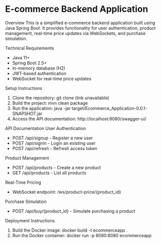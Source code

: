 # E-commerce Backend Application

Overview
This is a simplified e-commerce backend application built using Java Spring Boot. It provides functionality for user authentication, product management, real-time price updates via WebSockets, and purchase simulation.

Technical Requirements
- Java 11+
- Spring Boot 2.5+
- In-memory database (H2)
- JWT-based authentication
- WebSocket for real-time price updates

Setup Instructions
1. Clone the repository: git clone (link unavailable)
2. Build the project: mvn clean package
3. Run the application: java -jar target/Ecommerce_Application-0.0.1-SNAPSHOT.jar
4. Access the API documentation: http://localhost:8080/swagger-ui/

API Documentation
User Authentication
- POST /api/signup - Register a new user
- POST /api/signin - Login an existing user
- POST /api/refresh - Refresh access token

Product Management
- POST /api/products - Create a new product
- GET /api/products - List all products

Real-Time Pricing
- WebSocket endpoint: /ws/product-price/{product_id}

Purchase Simulation
- POST /api/buy/{product_id} - Simulate purchasing a product

Deployment Instructions
1. Build the Docker image: docker build -t ecommerceapp .
2. Run the Docker container: docker run -p 8080:8080 ecommerceapp

